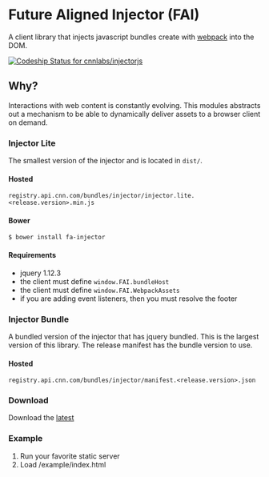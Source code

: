 # Future Aligned Injector (FAI)

A client library that injects javascript bundles create with [webpack](https://webpack.github.io/) into the DOM.

[ ![Codeship Status for cnnlabs/injectorjs](https://codeship.com/projects/d63dde00-72e7-0134-351c-1ae66e72c451/status?branch=master)](https://codeship.com/projects/178762)

## Why?

Interactions with web content is constantly evolving. This modules abstracts out
a mechanism to be able to dynamically deliver assets to a browser client on demand.

### Injector Lite

The smallest version of the injector and is located in `dist/`.

#### Hosted

`registry.api.cnn.com/bundles/injector/injector.lite.<release.version>.min.js`

#### Bower

```
$ bower install fa-injector
```

#### Requirements

- jquery 1.12.3
- the client must define `window.FAI.bundleHost`
- the client must define `window.FAI.WebpackAssets`
- if you are adding event listeners, then you must resolve the footer

### Injector Bundle

A bundled version of the injector that has jquery bundled. This is the largest
version of this library. The release manifest has the bundle version to use.

#### Hosted

`registry.api.cnn.com/bundles/injector/manifest.<release.version>.json`

### Download

Download the [latest](https://github.com/cnnlabs/injectorjs/archive/master.zip)

### Example

1. Run your favorite static server
2. Load /example/index.html
